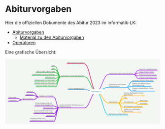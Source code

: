 # Abiturvorgaben

Hier die offiziellen Dokumente des Abitur 2023 im Informatik-LK:

- [Abiturvorgaben](./Informatik%20Abi%202023%20Vorgaben.pdf)
  - [Material zu den Abiturvorgaben](./Informatik%20Abi%20Materialien%20zu%20den%20Vorgaben.pdf)
- [Operatoren](./Informatik%20Abi%20Operatoren.pdf)

Eine grafische Übersicht:

<img src="./Informatik%20Abi%20Themen.png" alt="Java Array Grafik" width="1000"/>